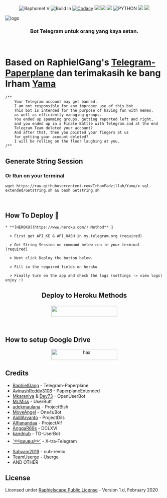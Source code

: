 <p align="center">
    <img alt="Baphomet V" src="https://img.shields.io/badge/Yama%20Version-4.+-brightgreen"/>
    <img alt="Build In" src="https://img.shields.io/badge/Build%20-Last Day-brightgreen"/>
    <a href="https://travis-ci.com/bryanasfuk/Baphomet.svg?branch=x-sql-extended" /></a>
    <a href="https://app.codacy.com/gh/bryanasfuk/Baphomet/dashboard"> <img src="https://img.shields.io/codacy/grade/a8f0747a964e4712818a28d2a7f4edd3?color=blue&logo=codacy&style=for-the-badge" alt="Codacy" /></a>
    <a href="https://github.com/bryanasfuk/Baphomet"> <img src="https://img.shields.io/github/repo-size/IrhamFadzillah/Yama?logo=github&style=for-the-badge" /></a>
    <a href="https://github.com/X-Newbie/IrhamFadzillah/network/members"> <img src="https://img.shields.io/github/forks/IrhamFadzillah/Yama?logo=github&style=for-the-badge" /></a>
    <a href="https://pypi.org/project/Telethon/"> <img src="https://img.shields.io/pypi/v/telethon?label=telethon&logo=pypi&logoColor=white&style=for-the-badge" /></a>
    <img alt="PYTHON" src="https://img.shields.io/badge/PYTHON-v3.8.6-blue?style=for-the-badge&logo=appveyor"/>
    <a href="https://hub.docker.com/r/IrhamFadzillah/docker"> <img src="https://img.shields.io/docker/image-size/IrhamFadzillah/docker/groovy?label=docker%20image%20size&logo=docker&style=for-the-badge" /></a>
    <a href="https://hub.docker.com/r/IrhamFadzillah/docker/tags"> <img src="https://img.shields.io/docker/v/IrhamFadzillah/docker/groovy?label=docker%20version&logo=docker&style=for-the-badge" /></a>
   </p>


![logo](https://telegra.ph/file/806f13a6d42f8a97acca7.jpg)


<h3 align="center">Bot Telegram untuk orang yang kaya setan.</h3>
<p align="center">&nbsp;</p>

# Based on RaphielGang's [Telegram-Paperplane](https://github.com/RaphielGang/Telegram-Paperplane) dan terimakasih ke bang Irham [Yama](https://github.com/IrhamFadzillah/Yama)

```
/**
    Your Telegram account may get banned.
    I am not responsible for any improper use of this bot
    This bot is intended for the purpose of having fun with memes,
    as well as efficiently managing groups.
    You ended up spamming groups, getting reported left and right,
    and you ended up in a Finale Battle with Telegram and at the end
    Telegram Team deleted your account?
    And after that, then you pointed your fingers at us
    for getting your acoount deleted?
    I will be rolling on the floor laughing at you.
/**
```

## Generate String Session

### Or Run on your terminal

```
wget https://raw.githubusercontent.com/IrhamFadzillah/Yama/x-sql-extended/Getstring.sh && bash Getstring.sh
```
<br>

## How To Deploy 👷

```
* **[HEROKU](https://www.heroku.com/) Method** 🔧

  > First get API_KE & API_HASH in my.telegram.org (required)

  > Get String Session on command below run in your terminal (required)

  > Next click Deploy the button below. 

  > Fill in the required fields on heroku

  > Finally turn on the app and check the logs (settings -> view logs) enjoy :)
```

## <p align="center">Deploy to Heroku Methods</p>


<p align="center"><a href="https://heroku.com/deploy?template=https://github.com/bryanasfuk/Baphomet/tree/x-sql-extended"> <img src="https://img.shields.io/badge/Deploy%20To%20Heroku-cyan?style=flat&logo=heroku" width="210" height="34.45" /></a></p>

<br>
</p>

## How to setup Google Drive
<p align="center"><a href="https://telegra.ph/How-To-Setup-Google-Drive-04-03"> <img src="https://raw.githubusercontent.com/IrhamFadzillah/Yama/x-sql-extended/userbot/resources/gd.png" alt="haa" width="210" height="34.45" /></a></p>

## Credits
*   [RaphielGang](https://github.com/RaphielGang) - Telegram-Paperplane
*   [AvinashReddy3108](https://github.com/AvinashReddy3108) - PaperplaneExtended
*   [Mkaraniya](https://github.com/mkaraniya) & [Dev73](https://github.com/Devp73) - OpenUserBot
*   [Mr.Miss](https://github.com/keselekpermen69) - UserButt
*   [adekmaulana](https://github.com/adekmaulana) - ProjectBish
*   [MoveAngel](https://github.com/MoveAngel) - One4uBot
*   [AidilAryanto](https://github.com/aidilaryanto) - ProjectDils 
*   [Alfianandaa](https://github.com/alfianandaa/ProjectAlf) - ProjectAlf
*   [AnggaR69s](https://github.com/GengKapak/DCLXVI) - DCLXVI
*   [kandnub](https://github.com/kandnub) - TG-UserBot
*   [༺αиυвιѕ༻](https://github.com/Dark-Princ3) - X-tra-Telegram
*   [Sahyam2019](https://github.com/sahyam2019/oub-remix) - oub-remix
*   [TeamUserge](https://github.com/UsergeTeam/Userge) - Userge
*   AND OTHER

## License
Licensed under [Raphielscape Public License](https://github.com/IrhamFadzillah/Yama/blob/x-sql-extended/LICENSE) - Version 1.d, February 2020
